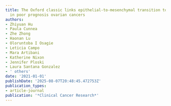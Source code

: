 ```yaml
---
title: The Oxford classic links epithelial-to-mesenchymal transition to immunosuppression
  in poor prognosis ovarian cancers
authors:
- Zhiyuan Hu
- Paula Cunnea
- Zhe Zhong
- Haonan Lu
- Oloruntoba I Osagie
- Leticia Campo
- Mara Artibani
- Katherine Nixon
- Jennifer Ploski
- Laura Santana Gonzalez
- ' others'
date: '2021-01-01'
publishDate: '2025-08-07T20:48:45.472753Z'
publication_types:
- article-journal
publication: '*Clinical Cancer Research*'
---
```

